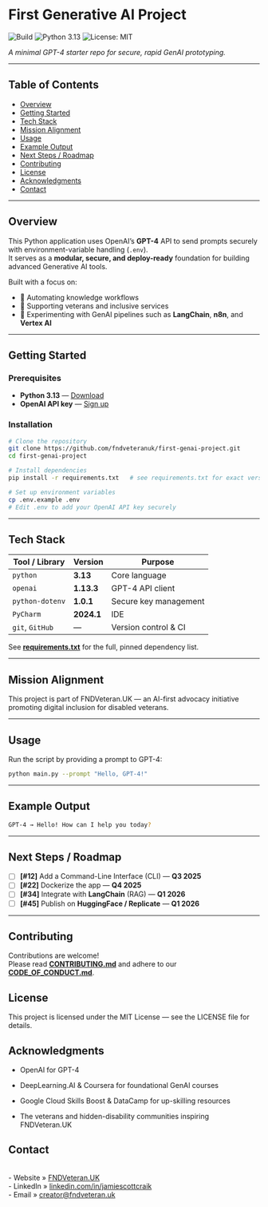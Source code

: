 # First Generative AI Project

![Build](https://img.shields.io/github/actions/workflow/status/fndveteranuk/first-genai-project/ci.yml?branch=main)
![Python 3.13](https://img.shields.io/badge/python-3.13-blue)
![License: MIT](https://img.shields.io/badge/license-MIT-green)

*A minimal GPT-4 starter repo for secure, rapid GenAI prototyping.*

---

## Table of Contents
- [Overview](#overview)
- [Getting Started](#getting-started)
- [Tech Stack](#tech-stack)
- [Mission Alignment](#mission-alignment)
- [Usage](#usage)
- [Example Output](#example-output)
- [Next Steps / Roadmap](#next-steps--roadmap)
- [Contributing](#contributing)
- [License](#license)
- [Acknowledgments](#acknowledgments)
- [Contact](#contact)

---

## Overview

This Python application uses OpenAI’s **GPT-4** API to send prompts securely with environment-variable handling (`.env`).  
It serves as a **modular, secure, and deploy-ready** foundation for building advanced Generative AI tools.

Built with a focus on:

- 🧠 Automating knowledge workflows  
- 👥 Supporting veterans and inclusive services  
- 🧰 Experimenting with GenAI pipelines such as **LangChain**, **n8n**, and **Vertex AI**

---

## Getting Started

### Prerequisites

- **Python 3.13** — [Download](https://www.python.org/downloads/)  
- **OpenAI API key** — [Sign up](https://platform.openai.com/signup)

### Installation

```bash
# Clone the repository
git clone https://github.com/fndveteranuk/first-genai-project.git
cd first-genai-project

# Install dependencies
pip install -r requirements.txt   # see requirements.txt for exact versions

# Set up environment variables
cp .env.example .env
# Edit .env to add your OpenAI API key securely
```
---

## Tech Stack

| Tool / Library | Version | Purpose |
|--------------- |---------|---------|
| `python` | **3.13** | Core language |
| `openai` | **1.13.3** | GPT-4 API client |
| `python-dotenv` | **1.0.1** | Secure key management |
| `PyCharm` | **2024.1** | IDE |
| `git`, `GitHub` | — | Version control & CI |

See **[requirements.txt](requirements.txt)** for the full, pinned dependency list.

---

## Mission Alignment

This project is part of FNDVeteran.UK — an AI-first advocacy initiative promoting digital inclusion for disabled veterans.

---

## Usage
Run the script by providing a prompt to GPT-4:

```bash
python main.py --prompt "Hello, GPT-4!"
```

---

## Example Output

```bash
GPT-4 → Hello! How can I help you today?
```

---

## Next Steps / Roadmap

- [ ] **[#12]** Add a Command-Line Interface (CLI) — **Q3 2025**
- [ ] **[#22]** Dockerize the app — **Q4 2025**  
- [ ] **[#34]** Integrate with **LangChain** (RAG) — **Q1 2026**  
- [ ] **[#45]** Publish on **HuggingFace / Replicate** — **Q1 2026**

---

## Contributing

Contributions are welcome!  
Please read **[CONTRIBUTING.md](CONTRIBUTING.md)** and adhere to our  
**[CODE_OF_CONDUCT.md](CODE_OF_CONDUCT.md)**.

## License

This project is licensed under the MIT License — see the LICENSE file for details.

## Acknowledgments

- OpenAI for GPT-4

- DeepLearning.AI & Coursera for foundational GenAI courses

- Google Cloud Skills Boost & DataCamp for up-skilling resources

- The veterans and hidden-disability communities inspiring FNDVeteran.UK

## Contact
<br>- Website » [FNDVeteran.UK](…) <br>- LinkedIn » [linkedin.com/in/jamiescottcraik](…) <br>- Email » creator@fndveteran.uk<br>
